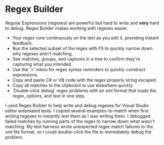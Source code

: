 # Regex Builder
Regular Expressions (regexes) are powerful but hard to write and **very** hard to debug. Regex Builder makes working with regexes easier.

 - Your regex runs continuously on the text as you edit it, providing instant feedback.
 - Run the selected subset of the regex with F5 to quickly narrow down why regexes aren't matching.
 - See matches, groups, and captures in a tree to confirm they're capturing what you intended.
 - Use the '>' menu for regex syntax reminders to quickly construct expressions.
 - Copy and paste C# or VB code with the regex properly string escaped.
 - Copy all matches to the clipboard to use elsewhere quickly.
 - 'Double-click debug' regex problems with an xml format that loads the regex, options, and text in one step.
 
I used Regex Builder to help write and debug regexes for Visual Studio editor automated tests. I copied several examples-to-match when first writing regexes to instantly test them as I was writing them. I debugged failed matches by running parts of the regex to narrow down what wasn't matching. My test harness wrote unexpected regex match failures to the xml file format, so I could double-click the file to immediately debug the problem.

